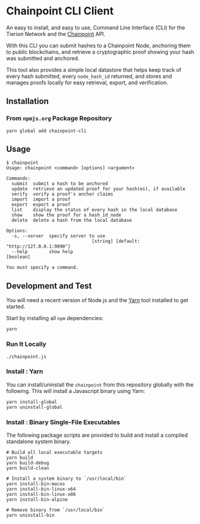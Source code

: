 # Chainpoint CLI Client

An easy to install, and easy to use, Command Line Interface (CLI) for the Tierion Network and the [Chainpoint](https://chainpoint.org) API.

With this CLI you can submit hashes to a Chainpoint Node, anchoring them to public blockchains, and retrieve a cryptographic proof showing your hash was submitted and anchored.

This tool also provides a simple local datastore
that helps keep track of every hash submitted, every `node_hash_id` returned, and stores and manages proofs locally for easy retrieval, export, and verification.

## Installation

### From `npmjs.org` Package Repository

```
yarn global add chainpoint-cli
```

## Usage

```
$ chainpoint
Usage: chainpoint <command> [options] <argument>

Commands:
  submit  submit a hash to be anchored
  update  retrieve an updated proof for your hash(es), if available
  verify  verify a proof's anchor claims
  import  import a proof
  export  export a proof
  list    display the status of every hash in the local database
  show    show the proof for a hash_id_node
  delete  delete a hash from the local database

Options:
  -s, --server  specify server to use
                                [string] [default: "http://127.0.0.1:9090"]
  --help        show help                                              [boolean]

You must specify a command.
```

## Development and Test

You will need a recent version of Node.js and the [Yarn](https://yarnpkg.com/en/) tool installed to get started. 

Start by installing all `npm` dependencies:

```
yarn
```

### Run It Locally

```
./chainpoint.js
```

### Install : Yarn

You can install/uninstall the `chainpoint` from this repository globally with the following. This will install a Javascript
binary using Yarn:

```
yarn install-global
yarn uninstall-global
```

### Install : Binary Single-File Executables

The following package scripts are provided to build and
install a compiled standalone system binary.

```
# Build all local executable targets
yarn build
yarn build-debug
yarn build-clean

# Install a system binary to `/usr/local/bin`
yarn install-bin-macos
yarn install-bin-linux-x64
yarn install-bin-linux-x86
yarn install-bin-alpine

# Remove binary from `/usr/local/bin`
yarn uninstall-bin

```
